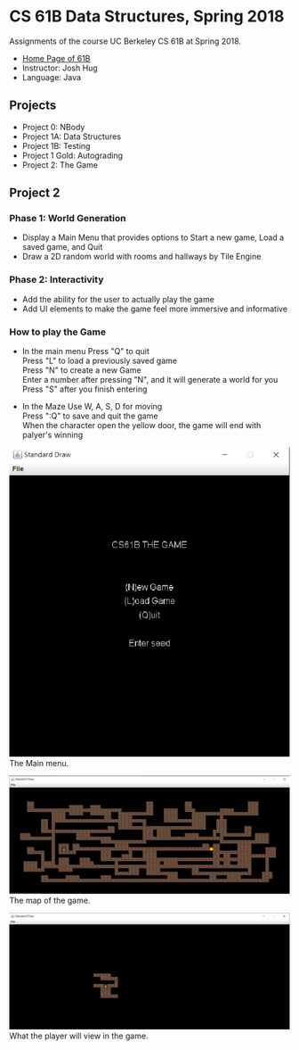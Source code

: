 # CS 61B Data Structures, Spring 2018
Assignments of the course UC Berkeley CS 61B at Spring 2018.
* [Home Page of 61B](https://inst.eecs.berkeley.edu/~cs61b/archives.html)
* Instructor: Josh Hug
* Language: Java

## Projects
* Project 0: NBody
* Project 1A: Data Structures
* Project 1B: Testing
* Project 1 Gold: Autograding
* Project 2: The Game
 
## Project 2
### Phase 1: World Generation
* Display a Main Menu that provides options to Start a new game, Load a saved game, and Quit
* Draw a 2D random world with rooms and hallways by Tile Engine

### Phase 2: Interactivity
* Add the ability for the user to actually play the game
* Add UI elements to make the game feel more immersive and informative

### How to play the Game
* In the main menu
Press "Q" to quit <br>
Press "L" to load a previously saved game <br>
Press "N" to create a new Game <br>
Enter a number after pressing "N", and it will generate a world for you <br>
Press "S" after you finish entering <br>

* In the Maze
Use W, A, S, D for moving <br>
Press ":Q" to save and quit the game <br>
When the character open the yellow door, the game will end with palyer's winning <br>

![image](https://github.com/alex308248/cs61b/blob/master/proj2/picture/startFrame.PNG)
The Main menu. <br>

![image](https://github.com/alex308248/cs61b/blob/master/proj2/picture/Maze.PNG)
The map of the game. <br>

![image](https://github.com/alex308248/cs61b/blob/master/proj2/picture/GameFrame.PNG)
What the player will view in the game. <br>

